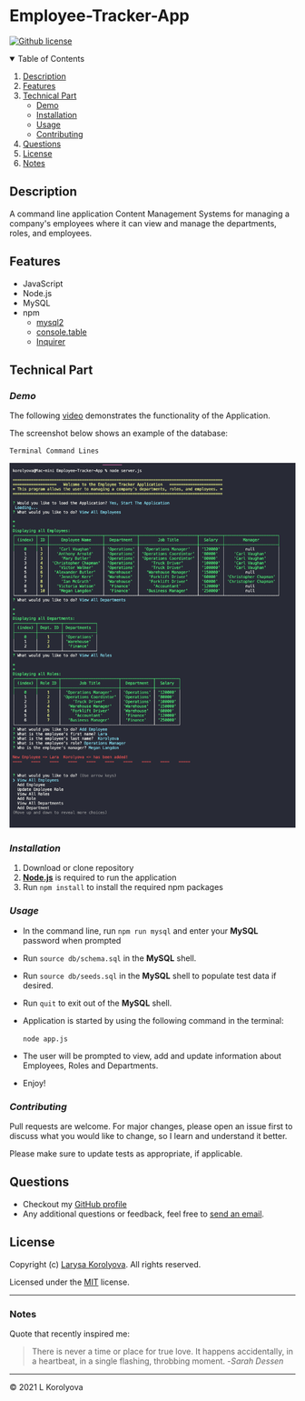 # Employee-Tracker-App

[![Github license](https://img.shields.io/badge/license-MIT-blue.svg)](https://github.com/KorolyovaLara/Team-Profile-Generator/blob/main/LICENSE)

<details open="closed">
  <summary>Table of Contents</summary>
  <ol>
    <li><a href="#description">Description</a></li>
    <li><a href="#features">Features</a></li>
    <li><a href="#technical-part">Technical Part</a>
        <ul>
            <li><a href="#demo">Demo</a></li>
            <li><a href="#installation">Installation</a></li>
            <li><a href="#usage">Usage</a></li>
            <li><a href="#contributing">Contributing</a></li>
        </ul>
    </li>
    <li><a href="#questions">Questions</a></li>
    <li><a href="#license">License</a></li>
    <li><a href="#notes">Notes</a></li>
  </ol>
</details>

## Description

A command line application Content Management Systems for managing a company's employees where it can view and manage the departments, roles, and employees.

## Features

- JavaScript
- Node.js
- MySQL
- npm
  - [mysql2](https://www.npmjs.com/package/mysql2)
  - [console.table](https://www.npmjs.com/package/console.table)
  - [Inquirer](https://www.npmjs.com/package/inquirer)

## Technical Part

### _Demo_

The following [video](https://drive.google.com/file/d/1vOzOd35xkSkwkOOlg82NJcg0tbXUF2ht/view?usp=sharing) demonstrates the functionality of the Application.

The screenshot below shows an example of the database:

    Terminal Command Lines

![Example of Terminal](./assets/images/terminalPreview.png)

### _Installation_

1. Download or clone repository
2. [**Node.js**](https://nodejs.org/en/about/) is required to run the application
3. Run `npm install` to install the required npm packages

### _Usage_

- In the command line, run `npm run mysql` and enter your **MySQL** password when prompted
- Run `source db/schema.sql` in the **MySQL** shell.
- Run `source db/seeds.sql` in the **MySQL** shell to populate test data if desired.
- Run `quit` to exit out of the **MySQL** shell.

- Application is started by using the following command in the terminal:

  `node app.js`

- The user will be prompted to view, add and update information about Employees, Roles and Departments.

- Enjoy!

### _Contributing_

Pull requests are welcome. For major changes, please open an issue first to discuss what you would like to change, so I learn and understand it better.

Please make sure to update tests as appropriate, if applicable.

## Questions

- Checkout my [GitHub profile](https://github.com/KorolyovaLara)
- Any additional questions or feedback, feel free to [send an email](mailto:larakorolyova@gmail.com).

## License

Copyright (c) [Larysa Korolyova](https://www.linkedin.com/in/korolyova/). All rights reserved.

Licensed under the [MIT](https://github.com/KorolyovaLara/README-Generator/blob/main/LICENSE) license.

---

### Notes

Quote that recently inspired me:

> There is never a time or place for true love. It happens accidentally, in a heartbeat, in a single flashing, throbbing moment. -_Sarah Dessen_

---

© 2021 L Korolyova
